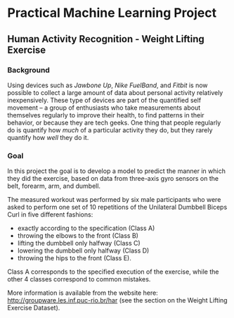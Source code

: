 # Practical Machine Learning Project
## Human Activity Recognition - Weight Lifting Exercise

### Background
Using devices such as *Jawbone Up*, *Nike FuelBand*, and *Fitbit* is now possible to collect a large amount of data about personal activity relatively inexpensively. These type of devices are part of the quantified self movement – a group of enthusiasts who take measurements about themselves regularly to improve their health, to find patterns in their behavior, or because they are tech geeks. One thing that people regularly do is quantify how *much* of a particular activity they do, but they rarely quantify how *well* they do it.

### Goal
In this project the goal is to develop a model to predict the manner in which they did the exercise, based on data from three-axis gyro sensors on the belt, forearm, arm, and dumbell.

The measured workout was performed by six male participants who were asked to perform one set of 10 repetitions of the Unilateral Dumbbell Biceps Curl in five different fashions:

- exactly according to the specification (Class A)
- throwing the elbows to the front (Class B)
- lifting the dumbbell only halfway (Class C)
- lowering the dumbbell only halfway (Class D)
- throwing the hips to the front (Class E).

Class A corresponds to the specified execution of the exercise, while the other 4 classes correspond to common mistakes. 

More information is available from the website here: <http://groupware.les.inf.puc-rio.br/har> (see the section on the Weight Lifting Exercise Dataset). 
